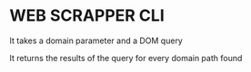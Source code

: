 # WEB SCRAPPER CLI

It takes a domain parameter and a DOM query

It returns the results of the query for every domain path found
